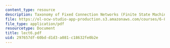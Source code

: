 ```yaml
---
content_type: resource
description: Taxonomy of Fixed Connection Networks (Finite State Machines)
file: https://ol-ocw-studio-app-production.s3.amazonaws.com/courses/6-896-theory-of-parallel-hardware-sma-5511-spring-2004/297657df60bdd1d3a081c18632fe0b2e_lect6.pdf
file_type: application/pdf
resourcetype: Document
title: lect6.pdf
uid: 297657df-60bd-d1d3-a081-c18632fe0b2e
---
```

